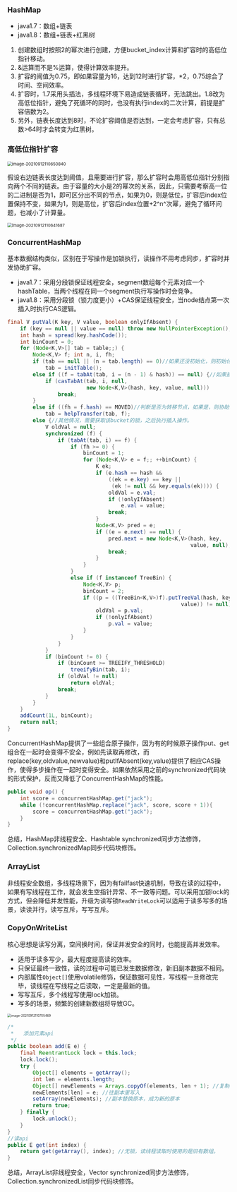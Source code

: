 ### HashMap

- java1.7：数组+链表
- java1.8：数组+链表+红黑树

1. 创建数组时按照2的幂次进行创建，方便bucket_index计算和扩容时的高低位指针移动。
2. &运算而不是%运算，使得计算效率提升。
3. 扩容的阈值为0.75，即如果容量为16，达到12时进行扩容，*2，0.75综合了时间、空间效率。
4. 扩容时，1.7采用头插法，多线程环境下易造成链表循环，无法跳出。1.8改为高低位指针，避免了死循环的同时，也没有执行index的二次计算，前提是扩容倍数为2。
5. 另外，链表长度达到8时，不论扩容阈值是否达到，一定会考虑扩容，只有总数>64时才会转变为红黑树。

### 高低位指针扩容

<img src="https://imagebag.oss-cn-chengdu.aliyuncs.com/img/image-20210912110650840.png" alt="image-20210912110650840" style="zoom:67%;" />

假设右边链表长度达到阈值，且需要进行扩容，那么扩容时会用高低位指针分别指向两个不同的链表。由于容量的大小是2的幂次的关系，因此，只需要考察高一位的二进制是否为1，即可区分出不同的节点，如果为0，则是低位，扩容后index位置保持不变，如果为1，则是高位，扩容后index位置+2^n^次幂，避免了循环问题，也减小了计算量。

<img src="https://imagebag.oss-cn-chengdu.aliyuncs.com/img/image-20210912110641687.png" alt="image-20210912110641687" style="zoom:67%;" />

### ConcurrentHashMap

基本数据结构类似，区别在于写操作是加锁执行，读操作不用考虑同步，扩容时并发协助扩容。

- java1.7：采用分段锁保证线程安全，segment数组每个元素对应一个hashTable，当两个线程在同一个segment执行写操作时会竞争。
- java1.8：采用分段锁（锁力度更小）+CAS保证线程安全，当node结点第一次插入时执行CAS逻辑。

```java
final V putVal(K key, V value, boolean onlyIfAbsent) {
    if (key == null || value == null) throw new NullPointerException();
    int hash = spread(key.hashCode());
    int binCount = 0;
    for (Node<K,V>[] tab = table;;) {
        Node<K,V> f; int n, i, fh;
        if (tab == null || (n = tab.length) == 0)//如果还没初始化，则初始化表
            tab = initTable();
        else if ((f = tabAt(tab, i = (n - 1) & hash)) == null) {//如果插入的第一个节点为空，则通过cas实现插入操作
            if (casTabAt(tab, i, null,
                         new Node<K,V>(hash, key, value, null)))
                break;                  
        }
        else if ((fh = f.hash) == MOVED)//判断是否为转移节点，如果是，则协助扩容
            tab = helpTransfer(tab, f);
        else {//其他情况，需要获取该bucket的锁，之后执行插入操作。
            V oldVal = null;
            synchronized (f) {
                if (tabAt(tab, i) == f) {
                    if (fh >= 0) {
                        binCount = 1;
                        for (Node<K,V> e = f;; ++binCount) {
                            K ek;
                            if (e.hash == hash &&
                                ((ek = e.key) == key ||
                                 (ek != null && key.equals(ek)))) {
                                oldVal = e.val;
                                if (!onlyIfAbsent)
                                    e.val = value;
                                break;
                            }
                            Node<K,V> pred = e;
                            if ((e = e.next) == null) {
                                pred.next = new Node<K,V>(hash, key,
                                                          value, null);
                                break;
                            }
                        }
                    }
                    else if (f instanceof TreeBin) {
                        Node<K,V> p;
                        binCount = 2;
                        if ((p = ((TreeBin<K,V>)f).putTreeVal(hash, key,
                                                       value)) != null) {
                            oldVal = p.val;
                            if (!onlyIfAbsent)
                                p.val = value;
                        }
                    }
                }
            }
            if (binCount != 0) {
                if (binCount >= TREEIFY_THRESHOLD)
                    treeifyBin(tab, i);
                if (oldVal != null)
                    return oldVal;
                break;
            }
        }
    }
    addCount(1L, binCount);
    return null;
}
```

ConcurrentHashMap提供了一些组合原子操作，因为有的时候原子操作put、get组合在一起时会变得不安全，例如先读取再修改，而replace(key,oldvalue,newvalue)和putIfAbsent(key,value)提供了相应CAS操作，使得多步操作在一起时变得安全。如果依然采用之前的synchronized代码块的形式保护，反而又降低了ConcurrentHashMap的性能。

```java
public void op() {
    int score = concurrentHashMap.get("jack");
    while (!concurrentHashMap.replace("jack", score, score + 1)){
        score = concurrentHashMap.get("jack");
    }
}
```

总结，HashMap非线程安全、Hashtable synchronized同步方法修饰，Collection.synchronizedMap同步代码块修饰。

### ArrayList

非线程安全数组，多线程场景下，因为有failfast快速机制，导致在读的过程中，如果有写线程在工作，就会发生空指针异常、不一致等问题。可以采用加锁lock的方式，但会降低并发性能，升级为读写锁`ReadWriteLock`可以适用于读多写多的场景，读读并行，读写互斥，写写互斥。

### CopyOnWriteList

核心思想是读写分离，空间换时间，保证并发安全的同时，也能提高并发效率。

- 适用于读多写少，最大程度提高读的效率。
- 只保证最终一致性，读的过程中可能已发生数据修改，新旧副本数据不相同。
- 内部属性`Object[]`使用volatile修饰，保证数据可见性，写线程一旦修改完毕，读线程在写线程之后读取，一定是最新的值。
- 写写互斥，多个线程写使用lock加锁。
- 写多的场景，频繁的创建新数组将导致GC。

<img src="https://imagebag.oss-cn-chengdu.aliyuncs.com/img/image-20210912110705469.png" alt="image-20210912110705469" style="zoom:50%;" />

```java
/*
 *   添加元素api
 */
public boolean add(E e) {
    final ReentrantLock lock = this.lock;
    lock.lock();
    try {
        Object[] elements = getArray();
        int len = elements.length;
        Object[] newElements = Arrays.copyOf(elements, len + 1); //复制一个array副本
        newElements[len] = e; //往副本里写入
        setArray(newElements); //副本替换原本，成为新的原本
        return true;
    } finally {
        lock.unlock();
    }
}
//读api
public E get(int index) {
    return get(getArray(), index); //无锁，读线程读取时使用的是旧有数组。
}
```

总结，ArrayList非线程安全，Vector synchronized同步方法修饰，Collection.synchronizedList同步代码块修饰。